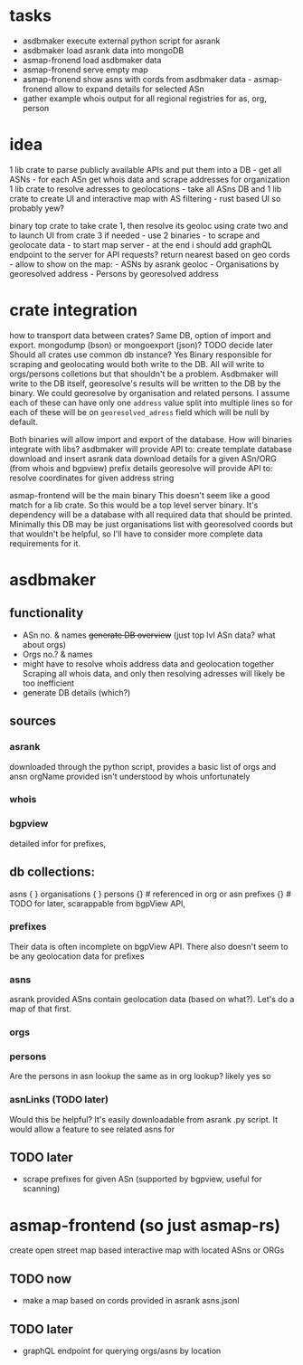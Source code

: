 # tasks
- asdbmaker execute external python script for asrank
- asdbmaker load asrank data into mongoDB
- asmap-fronend load asdbmaker data
- asmap-fronend serve empty map
- asmap-fronend show asns with cords from asdbmaker data 
        - asmap-fronend allow to expand details for selected ASn
- gather example whois output for all regional registries for as, org, person

# idea
1 lib crate to parse publicly available APIs and put them into a DB
    - get all ASNs
    - for each ASn get whois data and scrape addresses for organization
1 lib crate to resolve adresses to geolocations
    - take all ASns DB and 
1 lib crate to create UI and interactive map with AS filtering
    - rust based UI so probably yew?

binary top crate to take crate 1, then resolve its geoloc using crate two and to launch UI from crate 3 if needed
    - use 2 binaries
      - to scrape and geolocate data
      - to start map server
        - at the end i should add graphQL endpoint to the server for API requests? return nearest based on geo cords
        - allow to show on the map:
          - ASNs by asrank geoloc
          - Organisations by georesolved address
          - Persons by georesolved address

# crate integration
how to transport data between crates? Same DB, option of import and export. 
    mongodump (bson) or mongoexport (json)? TODO decide later
Should all crates use common db instance? Yes
    Binary responsible for scraping and geolocating would both write to the DB. All will write to orgs/persons colletions
    but that shouldn't be a problem.
    Asdbmaker will write to the DB itself, georesolve's results will be written to the DB by the binary.
    We could georesolve by organisation and related persons. I assume each of these can have only one
    `address` value split into multiple lines so for each of these will be on `georesolved_adress` field
    which will be null by default.

Both binaries will allow import and export of the database.
How will binaries integrate with libs?
    asdbmaker will provide API to:
        create template database
        download and insert asrank data
        download details for a given ASn/ORG (from whois and bgpview)
            prefix details
    georesolve will provide API to:
        resolve coordinates for given address string

asmap-frontend will be the main binary
    This doesn't seem like a good match for a lib crate. So this would be a top level server binary.
    It's dependency will be a database with all required data that should be printed. Minimally this
    DB may be just organisations list with georesolved coords but that wouldn't be helpful, so I'll
    have to consider more complete data requirements for it.

# asdbmaker
## functionality
- ASn no. & names ~~generate DB overview~~ (just top lvl ASn data? what about orgs)
- Orgs no.? & names 
- might have to resolve whois address data and geolocation together
    Scraping all whois data, and only then resolving adresses will likely be too inefficient
- generate DB details (which?)
## sources
### asrank
downloaded through the python script, provides a basic list of orgs and ansn
orgName provided isn't understood by whois unfortunately
### whois

### bgpview
detailed infor for prefixes, 
## db collections:
asns { }
organisations { }
persons {} # referenced in org or asn
prefixes {} # TODO for later, scarappable from bgpView API, 
### prefixes
Their data is often incomplete on bgpView API.
There also doesn't seem to be any geolocation data for prefixes
### asns
asrank provided ASns contain geolocation data (based on what?). Let's do a map
of that first.
### orgs
### persons
Are the persons in asn lookup the same as in org lookup? likely yes so 
### asnLinks (TODO later)
Would this be helpful? It's easily downloadable from asrank .py script.
It would allow a feature to see related asns for 

## TODO later
- scrape prefixes for given ASn (supported by bgpview, useful for scanning)

# asmap-frontend (so just asmap-rs)
create open street map based interactive map with located ASns or ORGs
## TODO now
  - make a map based on cords provided in asrank asns.jsonl
## TODO later
  - graphQL endpoint for querying orgs/asns by location
